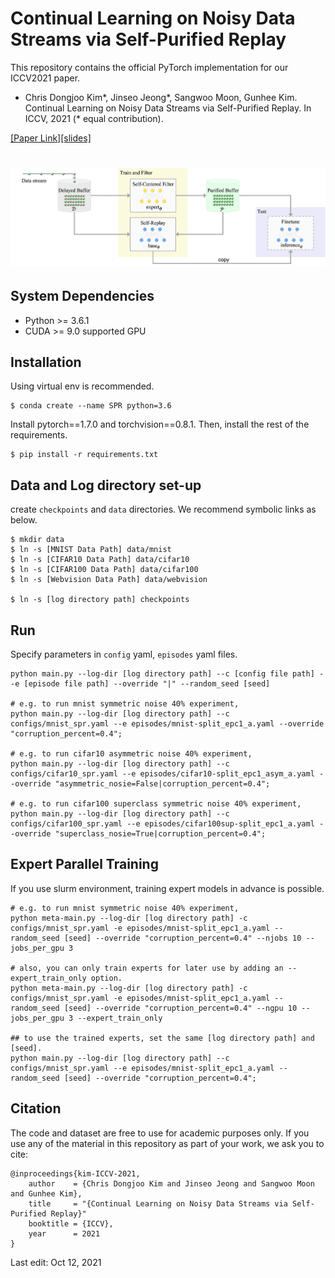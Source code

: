 # Continual Learning on Noisy Data Streams via Self-Purified Replay
This repository contains the official PyTorch implementation for our ICCV2021 paper.
- Chris Dongjoo Kim*, Jinseo Jeong*, Sangwoo Moon, Gunhee Kim. Continual Learning on Noisy Data Streams via Self-Purified Replay. In ICCV, 2021 (* equal contribution).

[[Paper Link]]()[[slides]]()



# ![](resources/algorithm.png)

## System Dependencies
- Python >= 3.6.1
- CUDA >= 9.0 supported GPU

## Installation
Using virtual env is recommended.
```
$ conda create --name SPR python=3.6
```
Install pytorch==1.7.0 and torchvision==0.8.1.
Then, install the rest of the requirements.
```
$ pip install -r requirements.txt
```

## Data and Log directory set-up
create `checkpoints` and `data` directories.
We recommend symbolic links as below.
```
$ mkdir data
$ ln -s [MNIST Data Path] data/mnist
$ ln -s [CIFAR10 Data Path] data/cifar10
$ ln -s [CIFAR100 Data Path] data/cifar100
$ ln -s [Webvision Data Path] data/webvision

$ ln -s [log directory path] checkpoints
```

## Run
Specify parameters in `config` yaml, `episodes` yaml files.
```
python main.py --log-dir [log directory path] --c [config file path] --e [episode file path] --override "|" --random_seed [seed]

# e.g. to run mnist symmetric noise 40% experiment,
python main.py --log-dir [log directory path] --c configs/mnist_spr.yaml --e episodes/mnist-split_epc1_a.yaml --override "corruption_percent=0.4";

# e.g. to run cifar10 asymmetric noise 40% experiment,
python main.py --log-dir [log directory path] --c configs/cifar10_spr.yaml --e episodes/cifar10-split_epc1_asym_a.yaml --override "asymmetric_nosie=False|corruption_percent=0.4";

# e.g. to run cifar100 superclass symmetric noise 40% experiment,
python main.py --log-dir [log directory path] --c configs/cifar100_spr.yaml --e episodes/cifar100sup-split_epc1_a.yaml --override "superclass_nosie=True|corruption_percent=0.4";
```

## Expert Parallel Training
If you use slurm environment, training expert models in advance is possible.
```
# e.g. to run mnist symmetric noise 40% experiment,
python meta-main.py --log-dir [log directory path] -c configs/mnist_spr.yaml -e episodes/mnist-split_epc1_a.yaml --random_seed [seed] --override "corruption_percent=0.4" --njobs 10 --jobs_per_gpu 3

# also, you can only train experts for later use by adding an --expert_train_only option.
python meta-main.py --log-dir [log directory path] -c configs/mnist_spr.yaml -e episodes/mnist-split_epc1_a.yaml --random_seed [seed] --override "corruption_percent=0.4" --ngpu 10 --jobs_per_gpu 3 --expert_train_only

## to use the trained experts, set the same [log directory path] and [seed].
python main.py --log-dir [log directory path] --c configs/mnist_spr.yaml --e episodes/mnist-split_epc1_a.yaml --random_seed [seed] --override "corruption_percent=0.4";

```

## Citation
The code and dataset are free to use for academic purposes only. If you use any of the material in this repository as part of your work, we ask you to cite:
```
@inproceedings{kim-ICCV-2021,
    author    = {Chris Dongjoo Kim and Jinseo Jeong and Sangwoo Moon and Gunhee Kim},
    title     = "{Continual Learning on Noisy Data Streams via Self-Purified Replay}"
    booktitle = {ICCV},
    year      = 2021
}
```

Last edit: Oct 12, 2021

